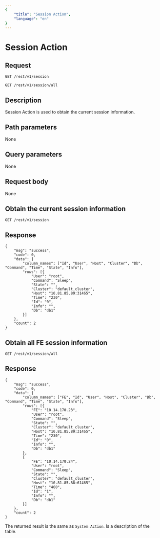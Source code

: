 ```yaml
---
{
    "title": "Session Action",
    "language": "en"
}
---
```


<!-- 
Licensed to the Apache Software Foundation (ASF) under one
or more contributor license agreements.  See the NOTICE file
distributed with this work for additional information
regarding copyright ownership.  The ASF licenses this file
to you under the Apache License, Version 2.0 (the
"License"); you may not use this file except in compliance
with the License.  You may obtain a copy of the License at

  http://www.apache.org/licenses/LICENSE-2.0

Unless required by applicable law or agreed to in writing,
software distributed under the License is distributed on an
"AS IS" BASIS, WITHOUT WARRANTIES OR CONDITIONS OF ANY
KIND, either express or implied.  See the License for the
specific language governing permissions and limitations
under the License.
-->

# Session Action

## Request

`GET /rest/v1/session`

`GET /rest/v1/session/all`

## Description

Session Action is used to obtain the current session information.
    
## Path parameters

None

## Query parameters

None

## Request body

None

## Obtain the current session information

`GET /rest/v1/session`

## Response

```
{
	"msg": "success",
	"code": 0,
	"data": {
		"column_names": ["Id", "User", "Host", "Cluster", "Db", "Command", "Time", "State", "Info"],
		"rows": [{
			"User": "root",
			"Command": "Sleep",
			"State": "",
			"Cluster": "default_cluster",
			"Host": "10.81.85.89:31465",
			"Time": "230",
			"Id": "0",
			"Info": "",
			"Db": "db1"
		}]
	},
	"count": 2
}
```

## Obtain all FE session information

`GET /rest/v1/session/all`

## Response

```
{
	"msg": "success",
	"code": 0,
	"data": {
		"column_names": ["FE", "Id", "User", "Host", "Cluster", "Db", "Command", "Time", "State", "Info"],
		"rows": [{
		    "FE": "10.14.170.23",
			"User": "root",
			"Command": "Sleep",
			"State": "",
			"Cluster": "default_cluster",
			"Host": "10.81.85.89:31465",
			"Time": "230",
			"Id": "0",
			"Info": "",
			"Db": "db1"
		},
		{
            "FE": "10.14.170.24",
			"User": "root",
			"Command": "Sleep",
			"State": "",
			"Cluster": "default_cluster",
			"Host": "10.81.85.88:61465",
			"Time": "460",
			"Id": "1",
			"Info": "",
			"Db": "db1"
		}]
	},
	"count": 2
}
```
    
The returned result is the same as `System Action`. Is a description of the table.
